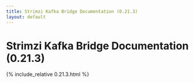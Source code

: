 ```yaml
---
title: Strimzi Kafka Bridge Documentation (0.21.3)
layout: default
---
```


<h1 >Strimzi Kafka Bridge Documentation (0.21.3)</h1>

{% include_relative 0.21.3.html %}
